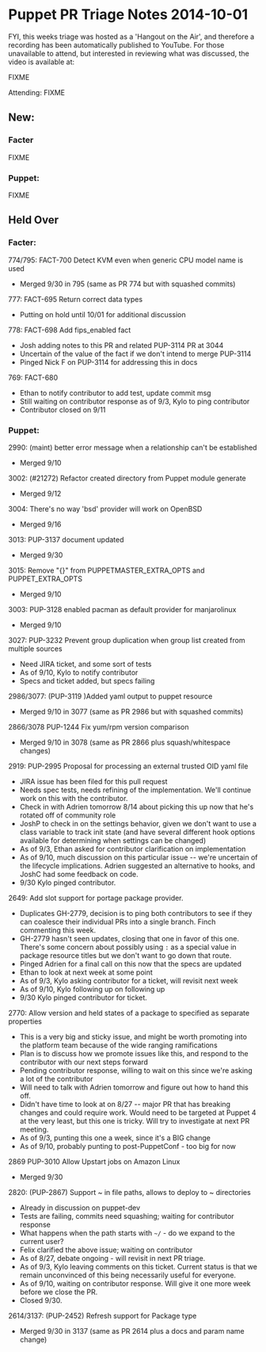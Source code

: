 # Puppet PR Triage Notes 2014-10-01

FYI, this weeks triage was hosted as a 'Hangout on the Air', and
therefore a recording has been automatically published to YouTube.
For those unavailable to attend, but interested in reviewing what was
discussed, the video is available at:

FIXME

Attending: FIXME

## New:

### Facter

FIXME

### Puppet:

FIXME

## Held Over

### Facter:

774/795: FACT-700 Detect KVM even when generic CPU model name is used
  - Merged 9/30 in 795 (same as PR 774 but with squashed commits)

777: FACT-695 Return correct data types
  - Putting on hold until 10/01 for additional discussion

778: FACT-698 Add fips_enabled fact
  - Josh adding notes to this PR and related PUP-3114 PR at 3044
  - Uncertain of the value of the fact if we don't intend to merge PUP-3114
  - Pinged Nick F on PUP-3114 for addressing this in docs

769: FACT-680
  - Ethan to notify contributor to add test, update commit msg
  - Still waiting on contributor response as of 9/3, Kylo to ping contributor
  - Contributor closed on 9/11

### Puppet:

2990: (maint) better error message when a relationship can't be established
  - Merged 9/10

3002: (#21272) Refactor created directory from Puppet module generate
  - Merged 9/12

3004: There's no way 'bsd' provider will work on OpenBSD
  - Merged 9/16

3013: PUP-3137 document updated
  - Merged 9/30

3015: Remove "{}" from PUPPETMASTER_EXTRA_OPTS and PUPPET_EXTRA_OPTS
  - Merged 9/10

3003: PUP-3128 enabled pacman as default provider for manjarolinux
  - Merged 9/10

3027: PUP-3232 Prevent group duplication when group list created from multiple sources
  - Need JIRA ticket, and some sort of tests
  - As of 9/10, Kylo to notify contributor
  - Specs and ticket added, but specs failing

2986/3077: (PUP-3119 )Added yaml output to puppet resource
  - Merged 9/10 in 3077 (same as PR 2986 but with squashed commits)

2866/3078 PUP-1244 Fix yum/rpm version comparison
  - Merged 9/10 in 3078 (same as PR 2866 plus squash/whitespace changes)

2919: PUP-2995 Proposal for processing an external trusted OID yaml file
  - JIRA issue has been filed for this pull request
  - Needs spec tests, needs refining of the implementation. We'll
continue work on this with the contributor.
  - Check in with Adrien tomorrow 8/14 about picking this up now that
he's rotated off of community role
  - JoshP to check in on the settings behavior, given we don't want to
use a class variable to track init state (and have several different
hook options available for determining when settings can be changed)
  - As of 9/3, Ethan asked for contributor clarification on implementation
  - As of 9/10, much discussion on this particular issue -- we're uncertain of
    the lifecycle implications. Adrien suggested an alternative to hooks, and
    JoshC had some feedback on code.
  - 9/30 Kylo pinged contributor.

2649: Add slot support for portage package provider.
  - Duplicates GH-2779, decision is to ping both contributors to see
if they can coalesce their individual PRs into a single branch. Finch
commenting this week.
  - GH-2779 hasn't seen updates, closing that one in favor of this
one. There's some concern about possibly using `:` as a special value
in package resource titles but we don't want to go down that route.
  - Pinged Adrien for a final call on this now that the specs are updated
  - Ethan to look at next week at some point
  - As of 9/3, Kylo asking contributor for a ticket, will revisit next week
  - As of 9/10, Kylo following up on following up
  - 9/30 Kylo pinged contributor for ticket.

2770: Allow version and held states of a package to specified as
separate properties
  - This is a very big and sticky issue, and might be worth promoting
into the platform team because of the wide ranging ramifications
  - Plan is to discuss how we promote issues like this, and respond to
the contributor with our next steps forward
  - Pending contributor response, willing to wait on this since we're
asking a lot of the contributor
  - Will need to talk with Adrien tomorrow and figure out how to hand this off.
  - Didn't have time to look at on 8/27 -- major PR that has breaking
changes and could require work.  Would need to be targeted at Puppet 4
at the very least, but this one is tricky.  Will try to investigate at
next PR meeting.
  - As of 9/3, punting this one a week, since it's a BIG change
  - As of 9/10, probably punting to post-PuppetConf - too big for now

2869 PUP-3010 Allow Upstart jobs on Amazon Linux
  - Merged 9/30

2820: (PUP-2867) Support ~ in file paths, allows to deploy to ~<user>
directories
  - Already in discussion on puppet-dev
  - Tests are failing, commits need squashing; waiting for contributor response
  - What happens when the path starts with `~/` - do we expand to the
current user?
  - Felix clarified the above issue; waiting on contributor
  - As of 8/27, debate ongoing - will revisit in next PR triage.
  - As of 9/3, Kylo leaving comments on this ticket.  Current status is that
    we remain unconvinced of this being necessarily useful for everyone.
  - As of 9/10, waiting on contributor response. Will give it one more week
    before we close the PR.
  - Closed 9/30.

2614/3137: (PUP-2452) Refresh support for Package type
  - Merged 9/30 in 3137 (same as PR 2614 plus a docs and param name change)
